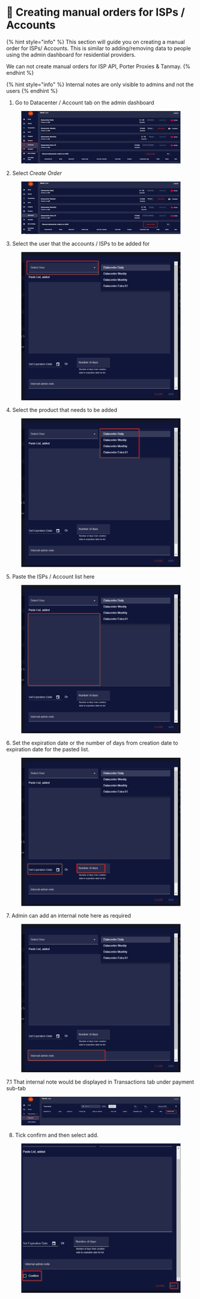 # 📂 Creating manual orders for ISPs / Accounts

{% hint style="info" %}
This section will guide you on creating a manual order for ISPs/ Accounts. This is similar to adding/removing data to people using the admin dashboard for residential providers.

We can not create manual orders for ISP API, Porter Proxies & Tanmay.
{% endhint %}

{% hint style="info" %}
Internal notes are only visible to admins and not the users
{% endhint %}

1. Go to Datacenter / Account tab on the admin dashboard

<figure><img src="../.gitbook/assets/1 (12).png" alt=""><figcaption></figcaption></figure>

2\. Select _Create Order_

<figure><img src="../.gitbook/assets/2 (12).png" alt=""><figcaption></figcaption></figure>

3\. Select the user that the accounts / ISPs to be added for

<figure><img src="../.gitbook/assets/a (2) (1).png" alt=""><figcaption></figcaption></figure>

4\. Select the product that needs to be added

<figure><img src="../.gitbook/assets/b (4).png" alt=""><figcaption></figcaption></figure>

5\. Paste the ISPs / Account list here

<figure><img src="../.gitbook/assets/c (3).png" alt=""><figcaption></figcaption></figure>

6\. Set the expiration date or the number of days from creation date to expiration date for the pasted list.

<figure><img src="../.gitbook/assets/d (1).png" alt=""><figcaption></figcaption></figure>

7\. Admin can add an internal note here as required

<figure><img src="../.gitbook/assets/e (1).png" alt=""><figcaption></figcaption></figure>

7.1 That internal note would be displayed in Transactions tab under payment sub-tab

<figure><img src="../.gitbook/assets/3 (13).png" alt=""><figcaption></figcaption></figure>

8. Tick confirm and then select add.

<figure><img src="../.gitbook/assets/f.png" alt=""><figcaption></figcaption></figure>

